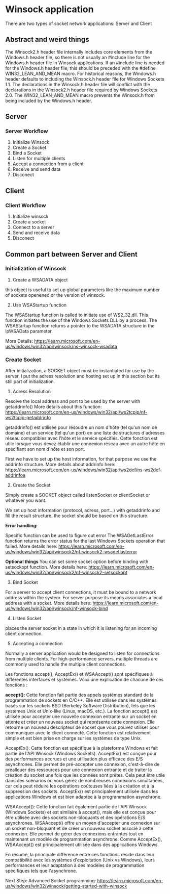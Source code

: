 # Winsock application
There are two types of socket network applications: Server and Client

## Abstract and weird things

The Winsock2.h header file internally includes core elements from the Windows.h header file, so there is not usually an #include line for the Windows.h header file in Winsock applications. If an #include line is needed for the Windows.h header file, this should be preceded with the #define WIN32_LEAN_AND_MEAN macro. For historical reasons, the Windows.h header defaults to including the Winsock.h header file for Windows Sockets 1.1. The declarations in the Winsock.h header file will conflict with the declarations in the Winsock2.h header file required by Windows Sockets 2.0. The WIN32_LEAN_AND_MEAN macro prevents the Winsock.h from being included by the Windows.h header.

## Server 

### Server Workflow

1. Initialize Winsock
2. Create a Socket
3. Bind a Socket
4. Listen for multiple clients
5. Accept a connection from a client
6. Receive and send data 
7. Disconect

## Client

### Client Workflow

1. Initialize winsock
2. Create a socket
3. Connect to a server
4. Send and receive data
5. Disconect

## Common part between Server and Client

### Initialization of Winsock 

1. Create a WSADATA object

this object is useful to set up global parameters like the maximum number of sockets openened or the version of winsock.

2. Use WSAStartup function

The WSAStartup function is called to initiate use of WS2_32.dll. This function initiates the use of the Windows Sockets DLL by a process. The WSAStartup function returns a pointer to the
WSADATA structure in the lpWSAData parameter.

More Details: https://learn.microsoft.com/en-us/windows/win32/api/winsock/ns-winsock-wsadata

### Create Socket

After initialization, a SOCKET object must be instantiated for use by the server, I put the adress resolution and hosting set up in this section but its still part of initialization.

1. Adress Resolution

Resolve the local address and port to be used by the server with getaddrinfo() More details about this function: https://learn.microsoft.com/en-us/windows/win32/api/ws2tcpip/nf-ws2tcpip-getaddrinfo

getaddrinfo() est utilisée pour résoudre un nom d'hôte (tel qu'un nom de domaine) et un service (tel qu'un port) en une liste de structures d'adresses réseau compatibles avec l'hôte et le service spécifiés. Cette fonction est utile lorsque vous devez établir une connexion réseau avec un autre hôte en spécifiant son nom d'hôte et son port.

First we have to set up the host information, for that purpose we use the addrinfo structure. More details about addrinfo here: https://learn.microsoft.com/en-us/windows/win32/api/ws2def/ns-ws2def-addrinfoa

2. Create the Socket

Simply create a SOCKET object called listenSocket or clientSocket or whatever you want.

We set up host information (protocol, adress, port...) with getaddrinfo and fill the result structure. the socket should be based on this structure.

**Error handling:**

Specific function can be used to figure out error
The WSAGetLastError function returns the error status for the last Windows Sockets operation that failed. More details here: https://learn.microsoft.com/en-us/windows/win32/api/winsock2/nf-winsock2-wsagetlasterror

**Optional things**
You can set some socket option before binding with setsockopt function. More details here: https://learn.microsoft.com/en-us/windows/win32/api/winsock2/nf-winsock2-setsockopt

3. Bind Socket 

For a server to accept client connections, it must be bound to a network address within the system. For server purpose its means associates a local address with a socket. More details here: https://learn.microsoft.com/en-us/windows/win32/api/winsock/nf-winsock-bind

4. Listen Socket

places the server socket in a state in which it is listening for an incoming client connection.

5. Accepting a connection

Normally a server application would be designed to listen for connections from multiple clients. For high-performance servers, multiple threads are commonly used to handle the multiple client connections.

Les fonctions accept(), AcceptEx() et WSAAccept() sont spécifiques à différentes interfaces et systèmes. Voici une explication de chacune de ces fonctions :

**accept():** Cette fonction fait partie des appels systèmes standard de la programmation de sockets en C/C++. Elle est utilisée dans les systèmes basés sur les sockets BSD (Berkeley Software Distribution), tels que les systèmes Unix et Unix-like (Linux, macOS, etc.). La fonction accept() est utilisée pour accepter une nouvelle connexion entrante sur un socket en attente et créer un nouveau socket qui représente cette connexion. Elle retourne un nouveau descripteur de socket que vous pouvez utiliser pour communiquer avec le client connecté. Cette fonction est relativement simple et est bien prise en charge sur les systèmes de type Unix.

AcceptEx(): Cette fonction est spécifique à la plateforme Windows et fait partie de l'API Winsock (Windows Sockets). AcceptEx() est conçue pour des performances accrues et une utilisation plus efficace des E/S asynchrones. Elle permet de pré-accepter une connexion, c'est-à-dire de préallouer des ressources pour une connexion entrante et de traiter la création du socket une fois que les données sont prêtes. Cela peut être utile dans des scénarios où vous gérez de nombreuses connexions simultanées, car cela peut réduire les opérations coûteuses liées à la création et à la suppression des sockets. AcceptEx() est principalement utilisée dans les applications Windows et est bien adaptée à la programmation asynchrone.

WSAAccept(): Cette fonction fait également partie de l'API Winsock (Windows Sockets) et est similaire à accept(), mais elle est conçue pour être utilisée avec des sockets non-bloquants et des opérations E/S asynchrones. WSAAccept() offre un moyen d'accepter une connexion sur un socket non-bloquant et de créer un nouveau socket associé à cette connexion. Elle permet de gérer des connexions entrantes tout en maintenant un modèle de programmation asynchrone. Comme AcceptEx(), WSAAccept() est principalement utilisée dans des applications Windows.

En résumé, la principale différence entre ces fonctions réside dans leur compatibilité avec les systèmes d'exploitation (Unix vs Windows), leurs performances et leur adaptation à des modèles de programmation spécifiques tels que l'asynchrone.

Next Step: Advanced Socket programming: https://learn.microsoft.com/en-us/windows/win32/winsock/getting-started-with-winsock









